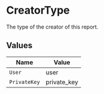 # CreatorType

The type of the creator of this report.


## Values

| Name         | Value        |
| ------------ | ------------ |
| `User`       | user         |
| `PrivateKey` | private_key  |